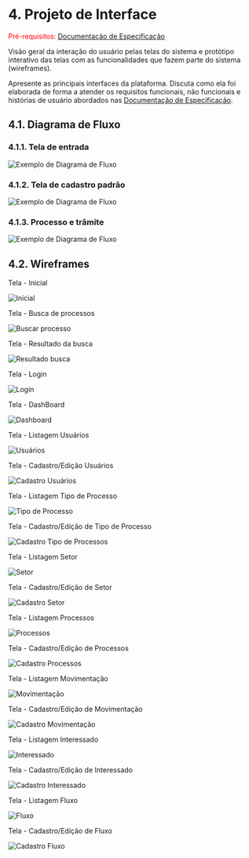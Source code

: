 # 4. Projeto de Interface

<span style="color:red">Pré-requisitos: <a href="2-Especificação do Projeto.md"> Documentação de Especificação</a></span>

Visão geral da interação do usuário pelas telas do sistema e protótipo interativo das telas com as funcionalidades que fazem parte do sistema (wireframes).

 Apresente as principais interfaces da plataforma. Discuta como ela foi elaborada de forma a atender os requisitos funcionais, não funcionais e histórias de usuário abordados nas <a href="2-Especificação do Projeto.md"> Documentação de Especificação</a>.

## 4.1. Diagrama de Fluxo

### 4.1.1. Tela de entrada
![Exemplo de Diagrama de Fluxo](arquivos/Diagrama_Fluxo/Entrada.png)

### 4.1.2. Tela de cadastro padrão
![Exemplo de Diagrama de Fluxo](arquivos/Diagrama_Fluxo/Cadastro_Padrao.png)

### 4.1.3. Processo e trâmite
![Exemplo de Diagrama de Fluxo](arquivos/Diagrama_Fluxo/Processo_E_Tramite.png)

## 4.2. Wireframes

Tela - Inicial

![Inicial](img/inicial.png)

Tela - Busca de processos

![Buscar processo](img/consulta.png)

Tela - Resultado da busca

![Resultado busca](img/resultado.png)

Tela - Login

![Login](img/login.png)

Tela - DashBoard

![Dashboard](img/dash.png)

Tela - Listagem Usuários

![Usuários](img/usuarios.png)

Tela - Cadastro/Edição Usuários

![Cadastro Usuários](img/cadUsuario.png)

Tela - Listagem Tipo de Processo

![Tipo de Processo](img/tipo.png)

Tela - Cadastro/Edição de Tipo de Processo

![Cadastro Tipo de Processos](img/cadTipo.png)

Tela - Listagem Setor

![Setor](img/setor.png)

Tela - Cadastro/Edição de Setor

![Cadastro Setor](img/cadSetor.png)

Tela - Listagem Processos

![Processos](img/processos.png)

Tela - Cadastro/Edição de Processos

![Cadastro Processos](img/cadProcesso.png)

Tela - Listagem Movimentação

![Movimentação](img/movimentação.png)

Tela - Cadastro/Edição de Movimentação

![Cadastro Movimentação](img/cadMovimentacao.png)

Tela - Listagem Interessado

![Interessado](img/interessado.png)

Tela - Cadastro/Edição de Interessado

![Cadastro Interessado](img/cadInteressado.png)

Tela - Listagem Fluxo

![Fluxo](img/fluxo.png)

Tela - Cadastro/Edição de Fluxo

![Cadastro Fluxo](img/cadFluxo.png)
